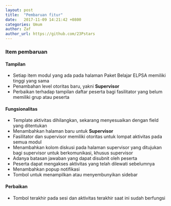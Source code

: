 ```yaml
---
layout: post
title:  "Pembaruan fitur"
date:   2017-11-09 14:21:42 +0800
categories: Umum
author: Zaf
author_url: https://github.com/23Pstars
---
```


### Item pembaruan

#### Tampilan
* Setiap item modul yang ada pada halaman Paket Belajar ELPSA memiliki tinggi yang sama
* Penambahan level otoritas baru, yakni **Supervisor**
* Perbaikan terhadap tampilan daftar peserta bagi fasilitator yang belum memiliki grup atau peserta

#### Fungsionalitas
* Template aktivitas dihilangkan, sekarang menyesuaikan dengan field yang ditentukan
* Menambahkan halaman baru untuk **Supervisor**
* Fasilitator dan supervisor memiliki otoritas untuk lompat aktivitas pada semua modul
* Menambahkan kolom diskusi pada halaman supervisor yang ditujukan bagi supervisor untuk berkomunikasi, khusus supervisor
* Adanya batasan jawaban yang dapat disubnit oleh peserta
* Peserta dapat mengakses aktivitas yang telah dilewati sebelumnya
* Menambahkan popup notifikasi
* Tombol untuk menampilkan atau menyembunyikan sidebar

#### Perbaikan
* Tombol terakhir pada sesi dan aktivitas terakhir saat ini sudah berfungsi
